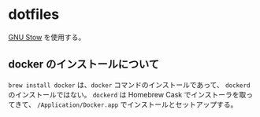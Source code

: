 # dotfiles

[GNU Stow](https://www.gnu.org/software/stow/) を使用する。

## docker のインストールについて
`brew install docker` は、`docker` コマンドのインストールであって、 `dockerd` のインストールではない。
`dockerd` は Homebrew Cask でインストーラを取ってきて、 `/Application/Docker.app` でインストールとセットアップする。


